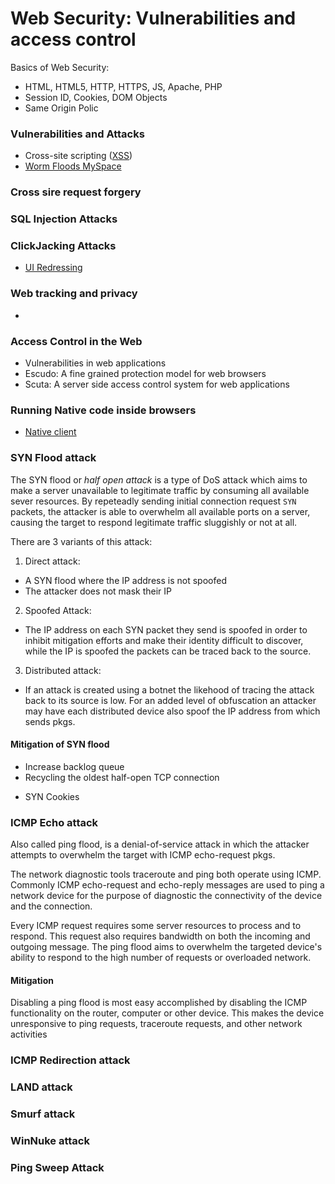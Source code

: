 # Web Security: Vulnerabilities and access control

Basics of Web Security:
* HTML, HTML5, HTTP, HTTPS, JS, Apache, PHP
* Session ID, Cookies, DOM Objects
* Same Origin Polic

### Vulnerabilities and Attacks
* Cross-site scripting ([XSS](./WHXSSThreats.pdf))
* [Worm Floods MySpace](https://it.slashdot.org/story/05/10/14/126233/cross-site-scripting-worm-floods-myspace)



### Cross sire request forgery

### SQL Injection Attacks

### ClickJacking Attacks
  * [UI Redressing](./uiRedressing.pdf)
### Web tracking and privacy
  *
### Access Control in the Web
* Vulnerabilities in web applications
* Escudo: A fine grained protection model for web browsers
* Scuta: A server side access control system for web applications
### Running Native code inside browsers
* [Native client](NativeClient.pdf)



### SYN Flood attack

The SYN flood or _half open attack_ is a type of DoS attack which aims to make
a server unavailable to legitimate traffic by consuming all available sever
resources. By repeteadly sending initial connection request `SYN` packets, the
attacker is able to overwhelm all available ports on a server, causing the
target to respond legitimate traffic sluggishly or not at all.

There are 3 variants of this attack:
1. Direct attack:
  - A SYN flood where the IP address is not spoofed
  - The attacker does not mask their IP
2. Spoofed Attack:
  - The IP address on each SYN packet they send is spoofed in order to inhibit
  mitigation efforts and make their identity difficult to discover, while the IP
  is spoofed the packets can be traced back to the source.
3. Distributed attack:
  - If an attack is created using a botnet the likehood of tracing the attack back
  to its source is low. For an added level of obfuscation an attacker may have
  each distributed device also spoof the IP address from which sends pkgs.

#### Mitigation of SYN flood

* Increase backlog queue
* Recycling the oldest half-open TCP connection
- SYN Cookies

### ICMP Echo attack

Also called ping flood, is a denial-of-service attack in which the attacker
attempts to overwhelm the target with ICMP echo-request pkgs.

The network diagnostic tools traceroute and ping both operate using ICMP. Commonly
ICMP echo-request and echo-reply messages are used to ping a network device for
the purpose of diagnostic the connectivity of the device and the connection.

Every ICMP request requires some server resources to process and to respond.
This request also requires bandwidth on both the incoming and outgoing message.
The ping flood aims to overwhelm the targeted device's ability to respond to
the high number of requests or overloaded network.

#### Mitigation

Disabling a ping flood is most easy accomplished by disabling the ICMP
functionality on the router, computer or other device. This makes the device
unresponsive to ping requests, traceroute requests, and other network activities



### ICMP Redirection attack

### LAND attack

### Smurf attack

### WinNuke attack

### Ping Sweep Attack
